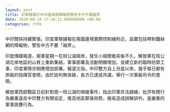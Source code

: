 ```yaml
---
layout: post
title: 印軍據報於中印邊境設障礙物警告中方不要越界
date: 2020-09-10 17:10:11.000000000 +08:00
categories: rthk
---
```


中印關係持續緊張。印度軍隊據報在兩國邊境實際控制線附近，設置包括帶刺鐵絲網的障礙物，警告中方不要「越界」。

印度傳媒報道，兩軍星期一在班公湖南岸，發生小規模衝突後不久，解放軍在班公湖北岸地區的山脊上重新集結，軍事部署及活動明顯增加，並建立新的臨時防禦工事，印度軍隊亦相應增加部署。報道又指，中印雙方自上月底以來，幾乎每日都有旅級的指揮官會晤，由於談判無突破，各方已達成共識，舉行一次軍級司令的會晤。

解放軍西部戰區日前針對周一班公湖的鳴槍事件，指出印軍非法越線，批評有關行為嚴重違反中印雙方有關協定，推高地區緊張局勢，極易造成誤解誤判，是嚴重的軍事挑釁行為。

